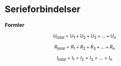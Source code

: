 # Serieforbindelser

### Formler

$$U_{total} = U_1 + U_2 + U_3 + \dots + U_n$$

$$R_{total} = R_1 + R_2 + R_3 +\dots + R_n$$

$$I_{total} = I_1 = I_2 = I_3 = \dots = I_n$$
